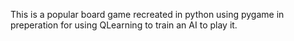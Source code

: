 This is a popular board game recreated in python using pygame in preperation for using QLearning to train an AI to play it.

